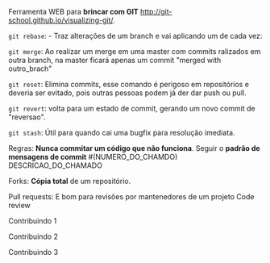 Ferramenta WEB para **brincar com GIT** http://git-school.github.io/visualizing-git/.

`git rebase`:
    - Traz alterações de um branch e vai aplicando um de cada vez:

`git merge`:
    Ao realizar um merge em uma master com commits ralizados em outra branch, na master ficará apenas um commit
    "merged with outro_brach"

`git reset`:
    Elimina commits, esse comando é perigoso em repositórios e deveria ser evitado, pois outras pessoas podem já
    der dar push ou pull.

`git revert`:
    volta para um estado de commit, gerando um novo commit de "reversao".

`git stash`:
    Útil para quando cai uma bugfix para resolução imediata.

Regras:
    **Nunca commitar um código que não funciona**.
    Seguir o **padrão de mensagens de commit** #(NUMERO_DO_CHAMDO) DESCRICAO_DO_CHAMADO

Forks:
    **Cópia total** de um repositório.

Pull requests:
    E bom para revisões por mantenedores de um projeto
    Code review

Contribuindo 1

Contribuindo 2

Contribuindo 3